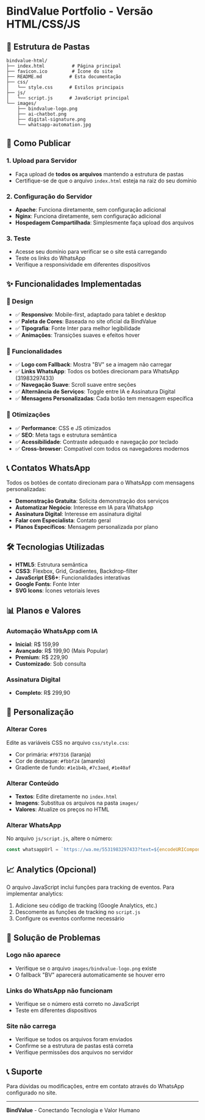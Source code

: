 # BindValue Portfolio - Versão HTML/CSS/JS

## 📁 Estrutura de Pastas

```
bindvalue-html/
├── index.html          # Página principal
├── favicon.ico         # Ícone do site
├── README.md          # Esta documentação
├── css/
│   └── style.css      # Estilos principais
├── js/
│   └── script.js      # JavaScript principal
└── images/
    ├── bindvalue-logo.png
    ├── ai-chatbot.png
    ├── digital-signature.png
    └── whatsapp-automation.jpg
```

## 🚀 Como Publicar

### 1. Upload para Servidor
- Faça upload de **todos os arquivos** mantendo a estrutura de pastas
- Certifique-se de que o arquivo `index.html` esteja na raiz do seu domínio

### 2. Configuração do Servidor
- **Apache**: Funciona diretamente, sem configuração adicional
- **Nginx**: Funciona diretamente, sem configuração adicional
- **Hospedagem Compartilhada**: Simplesmente faça upload dos arquivos

### 3. Teste
- Acesse seu domínio para verificar se o site está carregando
- Teste os links do WhatsApp
- Verifique a responsividade em diferentes dispositivos

## ✨ Funcionalidades Implementadas

### 🎨 Design
- ✅ **Responsivo**: Mobile-first, adaptado para tablet e desktop
- ✅ **Paleta de Cores**: Baseada no site oficial da BindValue
- ✅ **Tipografia**: Fonte Inter para melhor legibilidade
- ✅ **Animações**: Transições suaves e efeitos hover

### 🔧 Funcionalidades
- ✅ **Logo com Fallback**: Mostra "BV" se a imagem não carregar
- ✅ **Links WhatsApp**: Todos os botões direcionam para WhatsApp (31983297433)
- ✅ **Navegação Suave**: Scroll suave entre seções
- ✅ **Alternância de Serviços**: Toggle entre IA e Assinatura Digital
- ✅ **Mensagens Personalizadas**: Cada botão tem mensagem específica

### 📱 Otimizações
- ✅ **Performance**: CSS e JS otimizados
- ✅ **SEO**: Meta tags e estrutura semântica
- ✅ **Acessibilidade**: Contraste adequado e navegação por teclado
- ✅ **Cross-browser**: Compatível com todos os navegadores modernos

## 📞 Contatos WhatsApp

Todos os botões de contato direcionam para o WhatsApp com mensagens personalizadas:

- **Demonstração Gratuita**: Solicita demonstração dos serviços
- **Automatizar Negócio**: Interesse em IA para WhatsApp
- **Assinatura Digital**: Interesse em assinatura digital
- **Falar com Especialista**: Contato geral
- **Planos Específicos**: Mensagem personalizada por plano

## 🛠️ Tecnologias Utilizadas

- **HTML5**: Estrutura semântica
- **CSS3**: Flexbox, Grid, Gradientes, Backdrop-filter
- **JavaScript ES6+**: Funcionalidades interativas
- **Google Fonts**: Fonte Inter
- **SVG Icons**: Ícones vetoriais leves

## 📊 Planos e Valores

### Automação WhatsApp com IA
- **Inicial**: R$ 159,99
- **Avançado**: R$ 199,90 (Mais Popular)
- **Premium**: R$ 229,90
- **Customizado**: Sob consulta

### Assinatura Digital
- **Completo**: R$ 299,90

## 🔧 Personalização

### Alterar Cores
Edite as variáveis CSS no arquivo `css/style.css`:
- Cor primária: `#f97316` (laranja)
- Cor de destaque: `#fbbf24` (amarelo)
- Gradiente de fundo: `#1e1b4b`, `#7c3aed`, `#1e40af`

### Alterar Conteúdo
- **Textos**: Edite diretamente no `index.html`
- **Imagens**: Substitua os arquivos na pasta `images/`
- **Valores**: Atualize os preços no HTML

### Alterar WhatsApp
No arquivo `js/script.js`, altere o número:
```javascript
const whatsappUrl = `https://wa.me/5531983297433?text=${encodeURIComponent(message)}`;
```

## 📈 Analytics (Opcional)

O arquivo JavaScript inclui funções para tracking de eventos. Para implementar analytics:

1. Adicione seu código de tracking (Google Analytics, etc.)
2. Descomente as funções de tracking no `script.js`
3. Configure os eventos conforme necessário

## 🐛 Solução de Problemas

### Logo não aparece
- Verifique se o arquivo `images/bindvalue-logo.png` existe
- O fallback "BV" aparecerá automaticamente se houver erro

### Links do WhatsApp não funcionam
- Verifique se o número está correto no JavaScript
- Teste em diferentes dispositivos

### Site não carrega
- Verifique se todos os arquivos foram enviados
- Confirme se a estrutura de pastas está correta
- Verifique permissões dos arquivos no servidor

## 📞 Suporte

Para dúvidas ou modificações, entre em contato através do WhatsApp configurado no site.

---

**BindValue** - Conectando Tecnologia e Valor Humano


